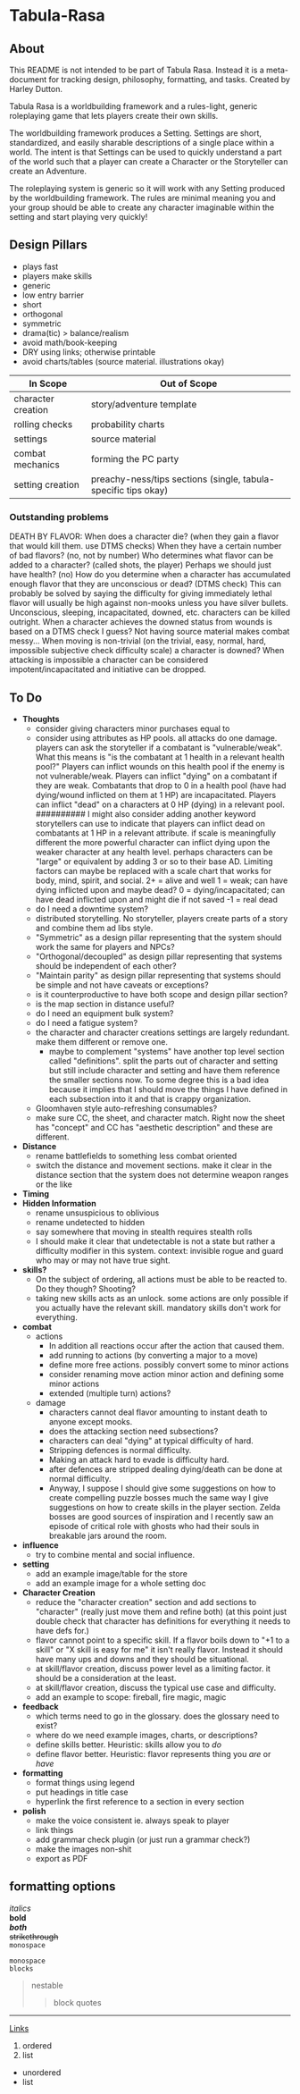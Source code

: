 # Tabula-Rasa
## About
This README is not intended to be part of Tabula Rasa. Instead it is a meta-document for tracking design, philosophy, formatting, and tasks. Created by Harley Dutton.

Tabula Rasa is a worldbuilding framework and a rules-light, generic roleplaying game that lets players create their own skills.

The worldbuilding framework produces a Setting. Settings are short, standardized, and easily sharable descriptions of a single place within a world. The intent is that Settings can be used to quickly understand a part of the world such that a player can create a Character or the Storyteller can create an Adventure.

The roleplaying system is generic so it will work with any Setting produced by the worldbuilding framework. The rules are minimal meaning you and your group should be able to create any character imaginable within the setting and start playing very quickly!

## Design Pillars
- plays fast
- players make skills
- generic
- low entry barrier
- short
- orthogonal
- symmetric
- drama(tic) > balance/realism
- avoid math/book-keeping
- DRY using links; otherwise printable
- avoid charts/tables (source material. illustrations okay)

| In Scope           | Out of Scope                                                   |
| ------------------ | -------------------------------------------------------------- |
| character creation | story/adventure template                                       |
| rolling checks     | probability charts                                             |
| settings           | source material                                                |
| combat mechanics   | forming the PC party                                           |
| setting creation   | preachy-ness/tips sections (single, tabula-specific tips okay) |

### Outstanding problems
DEATH BY FLAVOR: When does a character die? (when they gain a flavor that would kill them. use DTMS checks) When they have a certain number of bad flavors? (no, not by number) Who determines what flavor can be added to a character? (called shots, the player) Perhaps we should just have health? (no) How do you determine when a character has accumulated enough flavor that they are unconscious or dead? (DTMS check) This can probably be solved by saying the difficulty for giving immediately lethal flavor will usually be high against non-mooks unless you have silver bullets. Unconscious, sleeping, incapacitated, downed, etc. characters can be killed outright. When a character achieves the downed status from wounds is based on a DTMS check I guess? Not having source material makes combat messy... When moving is non-trivial (on the trivial, easy, normal, hard, impossible subjective check difficulty scale) a character is downed? When attacking is impossible a character can be considered impotent/incapacitated and initiative can be dropped.

## To Do
- **Thoughts**
  - consider giving characters minor purchases equal to 
  - consider using attributes as HP pools. all attacks do one damage. players can ask the storyteller if a combatant is "vulnerable/weak". What this means is "is the combatant at 1 health in a relevant health pool?" Players can inflict wounds on this health pool if the enemy is not vulnerable/weak. Players can inflict "dying" on a combatant if they are weak. Combatants that drop to 0 in a health pool (have had dying/wound inflicted on them at 1 HP) are incapacitated. Players can inflict "dead" on a characters at 0 HP (dying) in a relevant pool. ########## I might also consider adding another keyword storytellers can use to indicate that players can inflict dead on combatants at 1 HP in a relevant attribute. if scale is meaningfully different the more powerful character can inflict dying upon the weaker character at any health level. perhaps characters can be "large" or equivalent by adding 3 or so to their base AD. Limiting factors can maybe be replaced with a scale chart that works for body, mind, spirit, and social.
  2+ = alive and well
  1 = weak; can have dying inflicted upon and maybe dead?
  0 = dying/incapacitated; can have dead inflicted upon and might die if not saved
  -1 = real dead
  - do I need a downtime system?
  - distributed storytelling. No storyteller, players create parts of a story and combine them ad libs style.
  - "Symmetric" as a design pillar representing that the system should work the same for players and NPCs?
  - "Orthogonal/decoupled" as design pillar representing that systems should be independent of each other?
  - "Maintain parity" as design pillar representing that systems should be simple and not have caveats or exceptions?
  - is it counterproductive to have both scope and design pillar section?
  - is the map section in distance useful?
  - do I need an equipment bulk system?
  - do I need a fatigue system?
  - the character and character creations settings are largely redundant. make them different or remove one.
    - maybe to complement "systems" have another top level section called "definitions". split the parts out of character and setting but still include character and setting and have them reference the smaller sections now. To some degree this is a bad idea because it implies that I should move the things I have defined in each subsection into it and that is crappy organization.
  - Gloomhaven style auto-refreshing consumables?
  - make sure CC, the sheet, and character match. Right now the sheet has "concept" and CC has "aesthetic description" and these are different.
- **Distance**
  - rename battlefields to something less combat oriented
  - switch the distance and movement sections. make it clear in the distance section that the system does not determine weapon ranges or the like
- **Timing**
- **Hidden Information**
  - rename unsuspicious to oblivious
  - rename undetected to hidden
  - say somewhere that moving in stealth requires stealth rolls
  - I should make it clear that undetectable is not a state but rather a difficulty modifier in this system. context: invisible rogue and guard who may or may not have true sight.
- **skills?**
  - On the subject of ordering, all actions must be able to be reacted to. Do they though? Shooting?
  - taking new skills acts as an unlock. some actions are only possible if you actually have the relevant skill. mandatory skills don't work for everything.
- **combat**
  - actions
    - In addition all reactions occur after the action that caused them.
    - add running to actions (by converting a major to a move)
    - define more free actions. possibly convert some to minor actions
    - consider renaming move action minor action and defining some minor actions
    - extended (multiple turn) actions?
  - damage
    - characters cannot deal flavor amounting to instant death to anyone except mooks. 
    - does the attacking section need subsections?
    - characters can deal "dying" at typical difficulty of hard. 
    - Stripping defences is normal difficulty. 
    - Making an attack hard to evade is difficulty hard. 
    - after defences are stripped dealing dying/death can be done at normal difficulty.
    - Anyway, I suppose I should give some suggestions on how to create compelling puzzle bosses much the same way I give suggestions on how to create skills in the player section. Zelda bosses are good sources of inspiration and I recently saw an episode of critical role with ghosts who had their souls in breakable jars around the room.
- **influence**
  - try to combine mental and social influence.
- **setting**
  - add an example image/table for the store
  - add an example image for a whole setting doc
- **Character Creation**
  - reduce the "character creation" section and add sections to "character" (really just move them and refine both) (at this point just double check that character has definitions for everything it needs to have defs for.)
  - flavor cannot point to a specific skill. If a flavor boils down to "+1 to a skill" or "X skill is easy for me" it isn't really flavor. Instead it should have many ups and downs and they should be situational.
  - at skill/flavor creation, discuss power level as a limiting factor. it should be a consideration at the least.
  - at skill/flavor creation, discuss the typical use case and difficulty.
  - add an example to scope: fireball, fire magic, magic
- **feedback**
  - which terms need to go in the glossary. does the glossary need to exist?
  - where do we need example images, charts, or descriptions?
  - define skills better. Heuristic: skills allow you to *do*
  - define flavor better. Heuristic: flavor represents thing you *are* or *have*
- **formatting**
  - format things using legend
  - put headings in title case
  - hyperlink the first reference to a section in every section
- **polish**
  - make the voice consistent ie. always speak to player
  - link things
  - add grammar check plugin (or just run a grammar check?)
  - make the images non-shit
  - export as PDF

## formatting options
<!--html style comment-->
_italics_  
__bold__  
___both___  
~~strikethrough~~  
`monospace`  
```
monospace
blocks
```
> nestable  
>> block quotes
***
[Links](#formatting-options)
1. ordered
2. list   
- unordered
- list   
